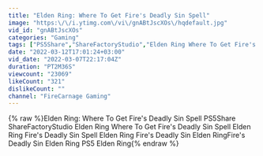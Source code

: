 ```yaml
---
title: "Elden Ring: Where To Get Fire's Deadly Sin Spell"
image: "https:\/\/i.ytimg.com\/vi\/gnABtJscXOs\/hqdefault.jpg"
vid_id: "gnABtJscXOs"
categories: "Gaming"
tags: ["PS5Share","ShareFactoryStudio","Elden Ring Where To Get Fire's Deadly Sin Spell"]
date: "2022-03-12T17:01:24+03:00"
vid_date: "2022-03-07T22:17:04Z"
duration: "PT2M36S"
viewcount: "23069"
likeCount: "321"
dislikeCount: ""
channel: "FireCarnage Gaming"
---
```

{% raw %}Elden Ring: Where To Get Fire's Deadly Sin Spell PS5Share ShareFactoryStudio Elden Ring Where To Get Fire's Deadly Sin Spell Elden Ring Fire's Deadly Sin Spell Elden Ring Fire's Deadly Sin Elden RingFire's Deadly Sin Elden Ring PS5 Elden Ring{% endraw %}
